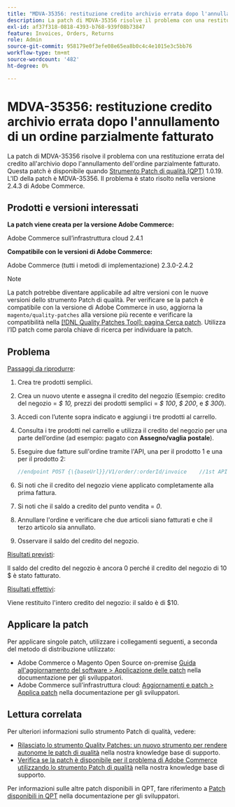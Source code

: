 ```yaml
---
title: "MDVA-35356: restituzione credito archivio errata dopo l'annullamento dell'ordine parzialmente fatturato"
description: La patch di MDVA-35356 risolve il problema con una restituzione errata del credito all'archivio dopo l'annullamento dell'ordine parzialmente fatturato. Questa patch è disponibile quando è installato [Quality Patches Tool (QPT)](/help/announcements/adobe-commerce-announcements/magento-quality-patches-released-new-tool-to-self-serve-quality-patches.md) 1.0.19. L'ID della patch è MDVA-35356. Il problema è stato risolto nella versione 2.4.3 di Adobe Commerce.
exl-id: af37f318-0818-4393-b768-939f08b73847
feature: Invoices, Orders, Returns
role: Admin
source-git-commit: 958179e0f3efe08e65ea8b0c4c4e1015e3c5bb76
workflow-type: tm+mt
source-wordcount: '482'
ht-degree: 0%

---
```


# MDVA-35356: restituzione credito archivio errata dopo l&#39;annullamento di un ordine parzialmente fatturato

La patch di MDVA-35356 risolve il problema con una restituzione errata del credito all&#39;archivio dopo l&#39;annullamento dell&#39;ordine parzialmente fatturato. Questa patch è disponibile quando [Strumento Patch di qualità (QPT)](/help/announcements/adobe-commerce-announcements/magento-quality-patches-released-new-tool-to-self-serve-quality-patches.md) 1.0.19. L&#39;ID della patch è MDVA-35356. Il problema è stato risolto nella versione 2.4.3 di Adobe Commerce.

## Prodotti e versioni interessati

**La patch viene creata per la versione Adobe Commerce:**

Adobe Commerce sull’infrastruttura cloud 2.4.1

**Compatibile con le versioni di Adobe Commerce:**

Adobe Commerce (tutti i metodi di implementazione) 2.3.0-2.4.2

>[!NOTE]
>
>La patch potrebbe diventare applicabile ad altre versioni con le nuove versioni dello strumento Patch di qualità. Per verificare se la patch è compatibile con la versione di Adobe Commerce in uso, aggiorna la `magento/quality-patches` alla versione più recente e verificare la compatibilità nella [[!DNL Quality Patches Tool]: pagina Cerca patch](https://devdocs.magento.com/quality-patches/tool.html#patch-grid). Utilizza l’ID patch come parola chiave di ricerca per individuare la patch.

## Problema

<u>Passaggi da riprodurre</u>:

1. Crea tre prodotti semplici.
1. Crea un nuovo utente e assegna il credito del negozio (Esempio: credito del negozio = *$ 10,* prezzi dei prodotti semplici = *$ 100*, *$ 200*, e *$ 300*).
1. Accedi con l’utente sopra indicato e aggiungi i tre prodotti al carrello.
1. Consulta i tre prodotti nel carrello e utilizza il credito del negozio per una parte dell’ordine (ad esempio: pagato con **Assegno/vaglia postale**).
1. Eseguire due fatture sull&#39;ordine tramite l&#39;API, una per il prodotto 1 e una per il prodotto 2:

   ```php
   //endpoint POST {\{baseUrl}}/V1/order/:orderId/invoice    //1st API call:    {    "capture": true,    "items": [    {    "order_item_id": 1,    "qty": 1    }    ],    "notify": true,    "appendComment": false    }    //2nd API call:    {    "capture": true,    "items": [    {    "order_item_id": 2,    "qty": 1    }    ],    "notify": true,    "appendComment": false    }
   ```

1. Si noti che il credito del negozio viene applicato completamente alla prima fattura.
1. &#x200B;Si noti che il saldo a credito del punto vendita = *0*.
1. Annullare l&#39;ordine e verificare che due articoli siano fatturati e che il terzo articolo sia annullato.
1. Osservare il saldo del credito del negozio.

<u>Risultati previsti</u>:

Il saldo del credito del negozio è ancora 0 perché il credito del negozio di 10 $ è stato fatturato.

<u>Risultati effettivi</u>:

Viene restituito l&#39;intero credito del negozio: il saldo è di $10.

## Applicare la patch

Per applicare singole patch, utilizzare i collegamenti seguenti, a seconda del metodo di distribuzione utilizzato:

* Adobe Commerce o Magento Open Source on-premise [Guida all&#39;aggiornamento del software > Applicazione delle patch](https://devdocs.magento.com/guides/v2.4/comp-mgr/patching/mqp.html) nella documentazione per gli sviluppatori.
* Adobe Commerce sull’infrastruttura cloud: [Aggiornamenti e patch > Applica patch](https://devdocs.magento.com/cloud/project/project-patch.html) nella documentazione per gli sviluppatori.

## Lettura correlata

Per ulteriori informazioni sullo strumento Patch di qualità, vedere:

* [Rilasciato lo strumento Quality Patches: un nuovo strumento per rendere autonome le patch di qualità](/help/announcements/adobe-commerce-announcements/magento-quality-patches-released-new-tool-to-self-serve-quality-patches.md) nella nostra knowledge base di supporto.
* [Verifica se la patch è disponibile per il problema di Adobe Commerce utilizzando lo strumento Patch di qualità](/help/support-tools/patches-available-in-qpt-tool/check-patch-for-magento-issue-with-magento-quality-patches.md) nella nostra knowledge base di supporto.

Per informazioni sulle altre patch disponibili in QPT, fare riferimento a [Patch disponibili in QPT](https://devdocs.magento.com/quality-patches/tool.html#patch-grid) nella documentazione per gli sviluppatori.
